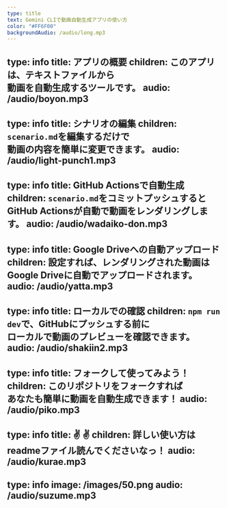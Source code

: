 ```yaml
---
type: title
text: Gemini CLIで動画自動生成アプリの使い方
color: "#FF6F00"
backgroundAudio: /audio/long.mp3
---
```

type: info
title: アプリの概要
children: このアプリは、テキストファイルから<br />動画を自動生成するツールです。
audio: /audio/boyon.mp3
---
type: info
title: シナリオの編集
children: `scenario.md`を編集するだけで<br />動画の内容を簡単に変更できます。
audio: /audio/light-punch1.mp3
---
type: info
title: GitHub Actionsで自動生成
children: `scenario.md`をコミットプッシュすると<br />GitHub Actionsが自動で動画をレンダリングします。
audio: /audio/wadaiko-don.mp3
---
type: info
title: Google Driveへの自動アップロード
children: 設定すれば、レンダリングされた動画は<br />Google Driveに自動でアップロードされます。
audio: /audio/yatta.mp3
---
type: info
title: ローカルでの確認
children: `npm run dev`で、GitHubにプッシュする前に<br />ローカルで動画のプレビューを確認できます。
audio: /audio/shakiin2.mp3
---
type: info
title: フォークして使ってみよう！
children: このリポジトリをフォークすれば<br />あなたも簡単に動画を自動生成できます！
audio: /audio/piko.mp3
---
type: info
title: ✌ ✌
children: 詳しい使い方は readmeファイル読んでくださいなっ！ 
audio: /audio/kurae.mp3
---
type: info
image: /images/50.png
audio: /audio/suzume.mp3
---